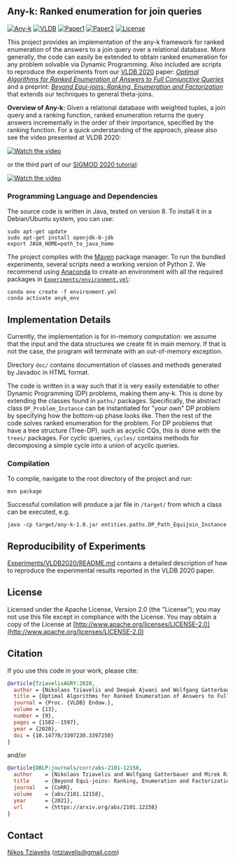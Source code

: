 ## Any-k: Ranked enumeration for join queries

[![Any-k](https://img.shields.io/badge/Anyk-Project-blue.svg)](https://northeastern-datalab.github.io/anyk/)
[![VLDB](https://img.shields.io/badge/VLDB-2020-blue.svg)](https://dl.acm.org/doi/abs/10.14778/3397230.3397250)
[![Paper1](http://img.shields.io/badge/arXiv1-1911.05582-blue.svg)](https://arxiv.org/abs/1911.05582)
[![Paper2](http://img.shields.io/badge/arXiv2-2101.12158-blue.svg)](https://arxiv.org/abs/2101.12158)
[![License](https://img.shields.io/badge/License-Apache%202.0-orange.svg)](https://opensource.org/licenses/Apache-2.0)



This project provides an implementation of the any-k framework for ranked enumeration of the answers to a join query over a relational database.
More generally, the code can easily be extended to obtain ranked enumeration for any problem solvable via Dynamic Programming.
Also included are scripts to reproduce the experiments from our [VLDB 2020](https://vldb2020.org/) paper:
[*Optimal Algorithms for Ranked Enumeration of Answers to Full Conjunctive Queries*](https://dl.acm.org/doi/abs/10.14778/3397230.3397250)
and a preprint:
[*Beyond Equi-joins: Ranking, Enumeration and Factorization*](https://arxiv.org/abs/2101.12158)
that extends our techniques to general theta-joins.


**Overview of Any-k:** 
Given a relational database with weighted tuples, a join query and a ranking function, ranked enumeration returns the query answers incrementally in the order of their importance, specified by the ranking function.
For a quick understanding of the approach, please also see the video presented at VLDB 2020:

[![Watch the video](https://img.youtube.com/vi/nw4XiaOnavE/0.jpg)](https://www.youtube.com/watch?v=nw4XiaOnavE&list=PL_72ERGKF6DR4R0Cowx-LnnnqLXRf4ZjB)

or the third part of our [SIGMOD 2020 tutorial](https://northeastern-datalab.github.io/topk-join-tutorial/):

[![Watch the video](https://img.youtube.com/vi/epvkyXBWefs/0.jpg)](https://www.youtube.com/watch?list=PL_72ERGKF6DTTD6T5oR4WQPuCyHZd7x_N&v=epvkyXBWefs)


### Programming Language and Dependencies
The source code is written in Java, tested on version 8. To install it in a Debian/Ubuntu system, you can use:
```
sudo apt-get update
sudo apt-get install openjdk-8-jdk
export JAVA_HOME=path_to_java_home
```
The project compiles with the [Maven](https://maven.apache.org/index.html) package manager.
To run the bundled experiments, several scripts need a working version of Python 2. We recommend using [Anaconda](https://docs.anaconda.com/anaconda/install/) to create an environment with all the required packages in [`Experiments/environment.yml`](https://github.com/northeastern-datalab/any-k-code/tree/master/Experiments/environment.yml):
```
conda env create -f environment.yml
conda activate anyk_env
```

## Implementation Details

Currently, the implementation is for in-memory computation: we assume that the input and the data structures we create fit in main memory. If that is not the case, the program will terminate with an out-of-memory exception.

Directory `doc/` contains documentation of classes and methods generated by Javadoc in HTML format. 

The code is written in a way such that it is very easily extendable to other Dynamic Programming (DP) problems, making them any-k. This is done by extending the classes found in `paths/` packages. Specifically, the abstract class `DP_Problem_Instance` can be instantiated for "your own" DP problem by specifying how the bottom-up phase looks like. Then the rest of the code solves ranked enumeration for the problem. For DP problems that have a tree structure (Tree-DP), such as acyclic CQs, this is done with the `trees/` packages. For cyclic queries, `cycles/` contains methods for decomposing a simple cycle into a union of acyclic queries.


### Compilation
To compile, navigate to the root directory of the project and run:
```
mvn package
```
Successful comilation will produce a jar file in `/target/` from which a class can be executed, e.g.
```
java -cp target/any-k-1.0.jar entities.paths.DP_Path_Equijoin_Instance
```


## Reproducibility of Experiments
[Experiments/VLDB2020/README.md](https://github.com/northeastern-datalab/any-k-code/tree/master/Experiments/VLDB2020/README.md) contains a detailed description of how to reproduce the experimental results reported in the VLDB 2020 paper.


## License
Licensed under the Apache License, Version 2.0 (the "License");
you may not use this file except in compliance with the License.
You may obtain a copy of the License at [http://www.apache.org/licenses/LICENSE-2.0](http://www.apache.org/licenses/LICENSE-2.0)


## Citation
If you use this code in your work, please cite: 
```bibtex
@article{TziavelisAGRY:2020,
  author = {Nikolaos Tziavelis and Deepak Ajwani and Wolfgang Gatterbauer and Mirek Riedewald and Xiaofeng Yang},
  title = {Optimal Algorithms for Ranked Enumeration of Answers to Full Conjunctive Queries},
  journal = {Proc. {VLDB} Endow.},
  volume = {13},
  number = {9},
  pages = {1582--1597},
  year = {2020},
  doi = {10.14778/3397230.3397250}
}
```
and/or
```bibtex
@article{DBLP:journals/corr/abs-2101-12158,
  author    = {Nikolaos Tziavelis and Wolfgang Gatterbauer and Mirek Riedewald},
  title     = {Beyond Equi-joins: Ranking, Enumeration and Factorization},
  journal   = {CoRR},
  volume    = {abs/2101.12158},
  year      = {2021},
  url       = {https://arxiv.org/abs/2101.12158}
}
```

## Contact
[Nikos Tziavelis](https://ntzia.github.io/) (ntziavelis@gmail.com)
